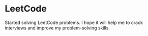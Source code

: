 # LeetCode
Started solving LeetCode problems. I hope it will help me to crack interviews and improve my problem-solving skills.
